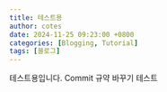 ```yaml
---
title: 테스트용
author: cotes
date: 2024-11-25 09:23:00 +0800
categories: [Blogging, Tutorial]
tags: [블로그]
---
```


테스트용입니다.
Commit 규약 바꾸기 테스트
